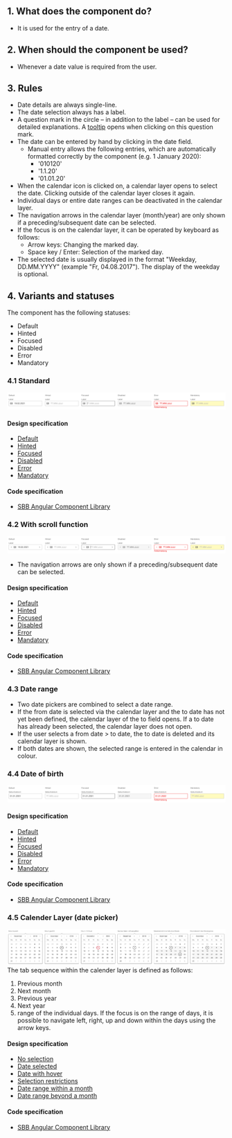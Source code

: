 ## 1. What does the component do?
* It is used for the entry of a date.


## 2. When should the component be used?
* Whenever a date value is required from the user.


## 3. Rules    
* Date details are always single-line.
* The date selection always has a label.
* A question mark in the circle – in addition to the label – can be used for detailed explanations. A [tooltip](https://digital.sbb.ch/en/webapps/components/tooltip) opens when clicking on this question mark.
* The date can be entered by hand by clicking in the date field.
    * Manual entry allows the following entries, which are automatically formatted correctly by the component (e.g. 1 January 2020):
        * '010120'
        * '1.1.20'
        * '01.01.20'
* When the calendar icon is clicked on, a calendar layer opens to select the date. Clicking outside of the calendar layer closes it again.
* Individual days or entire date ranges can be deactivated in the calendar layer.
* The navigation arrows in the calendar layer (month/year) are only shown if a preceding/subsequent date can be selected.
* If the focus is on the calendar layer, it can be operated by keyboard as follows:
    * Arrow keys: Changing the marked day.
    * Space key / Enter: Selection of the marked day.
* The selected date is usually displayed in the format "Weekday, DD.MM.YYYY" (example "Fr, 04.08.2017"). The display of the weekday is optional.


## 4. Variants and statuses
The component has the following statuses:
* Default
* Hinted
* Focused
* Disabled
* Error
* Mandatory

### 4.1 Standard
![Image of the date selection component in the standard variant](https://raw.githubusercontent.com/sbb-design-systems/design-system-webapp-documentation/master/documentation/components/datepicker/images/Dateinput_Default.png 'class: image')

#### Design specification
* [Default](https://www.sketch.com/s/58b25e4c-bf9c-4f74-973f-503538fcbea2/a/QqD1rL#Inspector)
* [Hinted](https://www.sketch.com/s/58b25e4c-bf9c-4f74-973f-503538fcbea2/a/jggqqgm#Inspector)
* [Focused](https://www.sketch.com/s/58b25e4c-bf9c-4f74-973f-503538fcbea2/a/xz0QdJ#Inspector)
* [Disabled](https://www.sketch.com/s/58b25e4c-bf9c-4f74-973f-503538fcbea2/a/EAeG9d#Inspector)
* [Error](https://www.sketch.com/s/58b25e4c-bf9c-4f74-973f-503538fcbea2/a/j14rDm#Inspector)
* [Mandatory](https://www.sketch.com/s/58b25e4c-bf9c-4f74-973f-503538fcbea2/a/dllqqlL#Inspector)

#### Code specification
* [SBB Angular Component Library](https://sbb-angular.app.sbb.ch/business/components/datepicker)


### 4.2 With scroll function
![Image of the date selection component with scroll function](https://raw.githubusercontent.com/sbb-design-systems/design-system-webapp-documentation/master/documentation/components/datepicker/images/Dateinput_Pageable.png 'class: image')
* The navigation arrows are only shown if a preceding/subsequent date can be selected.

#### Design specification
* [Default](https://www.sketch.com/s/58b25e4c-bf9c-4f74-973f-503538fcbea2/a/dAgjvL#Inspector)
* [Hinted](https://www.sketch.com/s/58b25e4c-bf9c-4f74-973f-503538fcbea2/a/zxxOOxM#Inspector)
* [Focused](https://www.sketch.com/s/58b25e4c-bf9c-4f74-973f-503538fcbea2/a/zJyKZM#Inspector)
* [Disabled](https://www.sketch.com/s/58b25e4c-bf9c-4f74-973f-503538fcbea2/a/ZZVnR3#Inspector)
* [Error](https://www.sketch.com/s/58b25e4c-bf9c-4f74-973f-503538fcbea2/a/JRAJrk#Inspector)
* [Mandatory](https://www.sketch.com/s/58b25e4c-bf9c-4f74-973f-503538fcbea2/a/ZOO55O3#Inspector)

#### Code specification
* [SBB Angular Component Library](https://sbb-angular.app.sbb.ch/business/components/datepicker)

### 4.3 Date range
* Two date pickers are combined to select a date range.
* If the from date is selected via the calendar layer and the to date has not yet been defined, the calendar layer of the to field opens. If a to date has already been selected, the calendar layer does not open.
* If the user selects a from date > to date, the to date is deleted and its calendar layer is shown.
* If both dates are shown, the selected range is entered in the calendar in colour.

### 4.4 Date of birth
![Image of the date selection component for entry of a date of birth](https://raw.githubusercontent.com/sbb-design-systems/design-system-webapp-documentation/master/documentation/components/datepicker/images/Dateinput_Birthdate.png 'class: image')

#### Design specification
* [Default](https://www.sketch.com/s/58b25e4c-bf9c-4f74-973f-503538fcbea2/a/vjRQy4#Inspector)
* [Hinted](https://www.sketch.com/s/58b25e4c-bf9c-4f74-973f-503538fcbea2/a/47o5vD#Inspector)
* [Focused](https://www.sketch.com/s/58b25e4c-bf9c-4f74-973f-503538fcbea2/a/e0ld4P#Inspector)
* [Disabled](https://www.sketch.com/s/58b25e4c-bf9c-4f74-973f-503538fcbea2/a/GlodxO#Inspector)
* [Error](https://www.sketch.com/s/58b25e4c-bf9c-4f74-973f-503538fcbea2/a/OKeR8m#Inspector)
* [Mandatory](https://www.sketch.com/s/58b25e4c-bf9c-4f74-973f-503538fcbea2/a/Jnnppnk#Inspector)

#### Code specification
* [SBB Angular Component Library](https://sbb-angular.app.sbb.ch/business/components/datepicker)

### 4.5 Calender Layer (date picker)
![Image of the date selection component with date picker](https://raw.githubusercontent.com/sbb-design-systems/design-system-webapp-documentation/master/documentation/components/datepicker/images/Dateinput_Picker.png 'class: image')
The tab sequence within the calender layer is defined as follows:
1. Previous month
2. Next month
3. Previous year
4. Next year
5. range of the individual days. If the focus is on the range of days, it is possible to navigate left, right, up and down within the days using the arrow keys.

#### Design specification
* [No selection](https://www.sketch.com/s/58b25e4c-bf9c-4f74-973f-503538fcbea2/a/mYPKWP#Inspector)
* [Date selected](https://www.sketch.com/s/58b25e4c-bf9c-4f74-973f-503538fcbea2/a/DaEwY4#Inspector)
* [Date with hover](https://www.sketch.com/s/58b25e4c-bf9c-4f74-973f-503538fcbea2/a/j14rQb#Inspector)
* [Selection restrictions](https://www.sketch.com/s/58b25e4c-bf9c-4f74-973f-503538fcbea2/a/dAgjmj#Inspector)
* [Date range within a month](https://www.sketch.com/s/58b25e4c-bf9c-4f74-973f-503538fcbea2/a/zJyK3l#Inspector)
* [Date range beyond a month](https://www.sketch.com/s/58b25e4c-bf9c-4f74-973f-503538fcbea2/a/ZZVnjv#Inspector)

#### Code specification
* [SBB Angular Component Library](https://sbb-angular.app.sbb.ch/business/components/datepicker)
